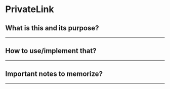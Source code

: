 # PrivateLink

## What is this and its purpose?

---

## How to use/implement that?

---

## Important notes to memorize?

---
